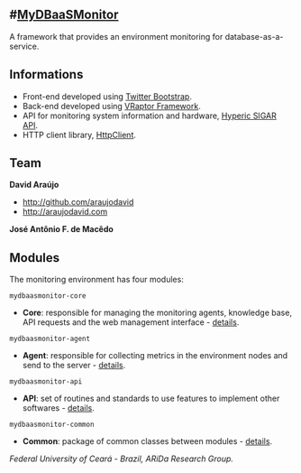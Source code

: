 #[MyDBaaSMonitor](http://github.com/araujodavid/mydbaasmonitor)
--------------

A framework that provides an environment monitoring for database-as-a-service.

## Informations

* Front-end developed using [Twitter Bootstrap](http://twitter.github.com/bootstrap).
* Back-end developed using [VRaptor Framework](http://vraptor.caelum.com.br).
* API for monitoring system information and hardware, [Hyperic SIGAR API](http://www.hyperic.com/products/sigar).
* HTTP client library, [HttpClient](http://hc.apache.org/httpcomponents-client-ga/index.html).

## Team

**David Araújo**

+ http://github.com/araujodavid
+ http://araujodavid.com

**José Antônio F. de Macêdo**

## Modules

The monitoring environment has four modules:

`mydbaasmonitor-core`
+ **Core**: responsible for managing the monitoring agents, knowledge base, API requests and the web management interface - [details](http://github.com/araujodavid/mydbaasmonitor/tree/master/mydbaasmonitor-core).

`mydbaasmonitor-agent`
+ **Agent**: responsible for collecting metrics in the environment nodes and send to the server - [details](http://github.com/araujodavid/mydbaasmonitor/tree/master/mydbaasmonitor-agent).

`mydbaasmonitor-api`
+ **API**: set of routines and standards to use features to implement other softwares - [details](http://github.com/araujodavid/mydbaasmonitor/tree/master/mydbaasmonitor-api).

`mydbaasmonitor-common`
+ **Common**: package of common classes between modules - [details](http://github.com/araujodavid/mydbaasmonitor/tree/master/mydbaasmonitor-common).



*Federal University of Ceará - Brazil, ARiDa Research Group.*
